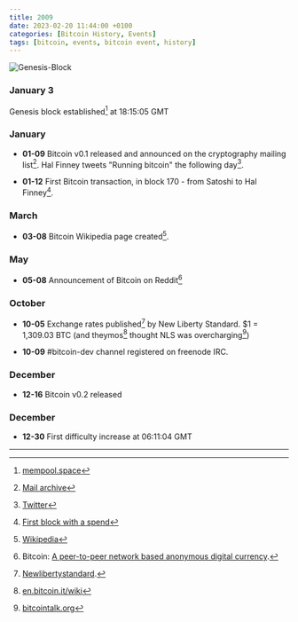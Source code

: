 ```yaml
---
title: 2009
date: 2023-02-20 11:44:00 +0100
categories: [Bitcoin History, Events]
tags: [bitcoin, events, bitcoin event, history]
---
```


![Genesis-Block](https://www.coindaily.co/wp-content/uploads/2019/01/Bitcoin-Genesis-Block.jpg)

### **January 3**	

Genesis block established[^1] at 18:15:05 GMT

### **January**	

* **01-09** Bitcoin v0.1 released and announced on the cryptography mailing list[^2]. Hal Finney tweets "Running bitcoin" the following day[^3].

* **01-12** First Bitcoin transaction, in block 170 - from Satoshi to Hal Finney[^4].

### **March**	

* **03-08** Bitcoin Wikipedia page created[^5].

### **May**	

* **05-08** Announcement of Bitcoin on Reddit[^6]

### **October**	

* **10-05** Exchange rates published[^7] by New Liberty Standard. $1 = 1,309.03 BTC (and theymos[^8] thought NLS was overcharging[^9])

* **10-09** #bitcoin-dev channel registered on freenode IRC.

### **December**	

* **12-16** Bitcoin v0.2 released

### **December**	

* **12-30** First difficulty increase at 06:11:04 GMT

***

[^1]: [mempool.space](https://mempool.space/block/000000000019d6689c085ae165831e934ff763ae46a2a6c172b3f1b60a8ce26f)

[^2]: [Mail archive](http://www.mail-archive.com/cryptography@metzdowd.com/msg10152.html)

[^3]: [Twitter](https://twitter.com/halfin/status/1110302988?lang=en)

[^4]: [First block with a spend](https://bitcointalk.org/index.php?topic=91806.msg1012234#msg1012234)

[^5]: [Wikipedia](https://en.wikipedia.org/w/index.php?title=Bitcoin&oldid=275832581)

[^6]: Bitcoin: [A peer-to-peer network based anonymous digital currency](https://np.reddit.com/r/business/comments/8itlf/bitcoin_a_peertopeer_network_based_anonymous).

[^7]: [Newlibertystandard](http://newlibertystandard.wikifoundry.com/page/2009+Exchange+Rate).

[^8]: [en.bitcoin.it/wiki](https://en.bitcoin.it/wiki/User:Theymos)

[^9]: [bitcointalk.org](https://bitcointalk.org/index.php?topic=104287.msg1143955#msg1143955)
